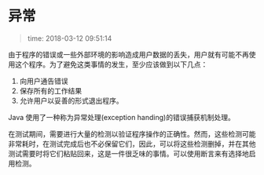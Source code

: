 # 异常
>time: 2018-03-12 09:51:14

由于程序的错误或一些外部环境的影响造成用户数据的丢失，用户就有可能不再使用这个程序。为了避免这类事情的发生，至少应该做到以下几点：
1. 向用户通告错误
1. 保存所有的工作结果
1. 允许用户以妥善的形式退出程序。

Java 使用了一种称为异常处理(exception handing)的错误捕获机制处理。

在测试期间，需要进行大量的检测以验证程序操作的正确性。然而，这些检测可能非常耗时，在测试完成后也不必保留它们，因此，可以将这些检测删掉，并在其他测试需要时将它们粘贴回来，这是一件很乏味的事情。可以使用断言来有选择地启用检测。